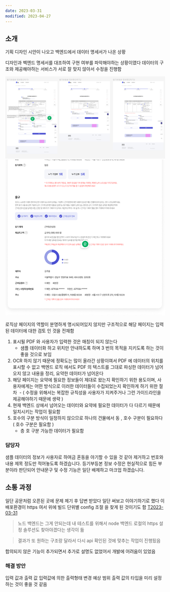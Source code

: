```yaml
---
date: 2023-03-31
modified: 2023-04-27
---
```


## 소개

기획 디자인 시안이 나오고
백엔드에서 데이터 명세서가 나온 상황

디자인과 벡엔드 명세서를 대조하여 구현 여부를 파악해야하는 상황이였다
데이터의 구조와 제공해야하는 서비스가 서로 잘 맞지 않아서 수정을 진행함

![](file/06-트러블슈팅UIFrontBack.png)
![](file/06-트러블슈팅UIFrontBack-1.png)

로직상 페이지의 역할이 분명하게 명시되어있지 않지만
구조적으로 해당 페이지는 입력된 데이터에 대한 검토 인 것을 전재함

1. 표시될 PDF 와 사용자가 입력한 것은 매칭이 되지 않는다
   - 샘플 데이터화 하고 위치만 안내하도록 하며 3 번의 목적을 지키도록 하는 것이 좋을 것으로 보임
2. OCR 하지 않기 때문에 정확도는 많이 올라간 상황이여서 PDF 에 데이터의 위치를 표시할 수 없고
   백엔드 로직 에서도 PDF 의 텍스트를 그대로 파싱한 데이터가 넘어오지 않고 내용을 정리, 요약한 데이터가 넘어온다
3. 해당 페이지는 요약에 필요한 정보들이 제대로 왔는지 확인하기 위한 용도이며, 사용자에게는 어떤 방식으로 이러한 데이터들이 수집되었는지 확인하게 하기 위한 절차
    - ( 수정을 위해서는 복잡한 규칙성을 사용자가 지켜주거나 그런 가이드라인을 제공해야하기 때문에 생략 )
4. 현재 백엔드 상에서 넘어오는 데이터와 요약에 필요한 데이터가 다 다르기 때문에 일치시키는 작업이 필요함
5. 호수의 구분 방식이 일정하지 않으므로 하나의 건물에서 동 , 호수 구분이 필요하다 ( 호수 구분은 필요함 )
   - 층 호 구분 가능한 데이터가 필요함

### 담당자

샘플 데이터의 정보가 사용자로 하여금 혼동을 야기할 수 있을 것 같아 제거하고 번호와 내용 제목 정도만 적어놓도록 하겠습니다.
등기부등본 정보 수정은 현실적으로 힘든 부분이라 판단되어 안내문구 및 수정 기능은 일단 배제하고 마크업 하겠습니다.

## 소통 과정

일단 공문처럼 오픈된 곳에 문제 제기 후 답변 받았다
일단 써보고 이야기하기로 했다
이 배포환경이 https 여서 위에 빌드 단위별 config 조절 을 찾게 된 것이기도 함 [T2023-03-31](../../../topic/tech-review/T2023-03-31/T2023-03-31)

> 노드 백엔드는 그게 안되는데 내 테스트를 위해서 node 백엔드 로컬의 https 설정 솔루션도 찾아야겠다는 생각이 듦

> 결과가 또 원하는 구조랑 달라서 다시 api 확인된 것에 맞추는 작업이 진행됬음

합의되지 않은 기능이 추가되면서 추가로 설명도 없었어서 개발에 어려움이 있었음

### 해결 방안

입력 값과 출력 값
입력값에 의한 출력형태 변경 예상 범위
출력 값의 타입을 미리 설정하는 것이 좋을 것 같음
